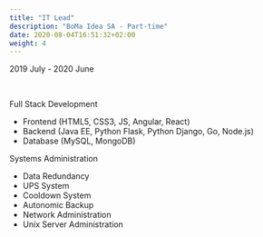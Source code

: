 ```yaml
---
title: "IT Lead"
description: "BoMa Idea SA - Part-time"
date: 2020-08-04T16:51:32+02:00
weight: 4
---
```


2019 July - 2020 June

&nbsp;

Full Stack Development 
- Frontend (HTML5, CSS3, JS, Angular, React)
- Backend (Java EE, Python Flask, Python Django, Go, Node.js)
- Database (MySQL, MongoDB)

Systems Administration 
- Data Redundancy
- UPS System
- Cooldown System
- Autonomic Backup
- Network Administration 
- Unix Server Administration